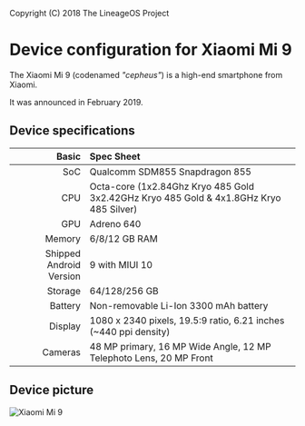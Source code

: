 Copyright (C) 2018 The LineageOS Project

Device configuration for Xiaomi Mi 9
=========================================

The Xiaomi Mi 9 (codenamed _"cepheus"_) is a high-end smartphone from Xiaomi.

It was announced in February 2019.

## Device specifications

Basic   | Spec Sheet
-------:|:-------------------------
SoC     | Qualcomm SDM855 Snapdragon 855
CPU     | Octa-core (1x2.84Ghz Kryo 485 Gold 3x2.42GHz Kryo 485 Gold & 4x1.8GHz Kryo 485 Silver)
GPU     | Adreno 640
Memory  | 6/8/12 GB RAM
Shipped Android Version | 9 with MIUI 10
Storage | 64/128/256 GB
Battery | Non-removable Li-Ion 3300 mAh battery
Display | 1080 x 2340 pixels, 19.5:9 ratio, 6.21 inches (~440 ppi density)
Cameras | 48 MP primary, 16 MP Wide Angle, 12 MP Telephoto Lens, 20 MP Front 
## Device picture

![Xiaomi Mi 9](https://xiaomi-mi.com/uploads/CatalogueImage/pvm_mi9%20(2)_17410_1550674104.jpg "Xiaomi Mi 9")
